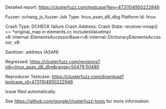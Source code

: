 Detailed report: https://clusterfuzz.com/testcase?key=4731104950222848

Fuzzer: ochang_js_fuzzer
Job Type: linux_asan_d8_dbg
Platform Id: linux

Crash Type: DCHECK failure
Crash Address: 
Crash State:
  receiver->map() == *original_map in elements.cc
  IncludesValueImpl
  v8::internal::ElementsAccessorBase<v8::internal::DictionaryElementsAccessor, v8:
  
Sanitizer: address (ASAN)

Regressed: https://clusterfuzz.com/revisions?job=linux_asan_d8_dbg&range=50479:50480

Reproducer Testcase: https://clusterfuzz.com/download?testcase_id=4731104950222848

Issue filed automatically.

See https://github.com/google/clusterfuzz-tools for more information.